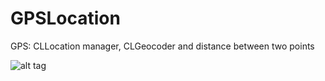 GPSLocation
===========

GPS: CLLocation manager, CLGeocoder and distance between two points

![alt tag](https://raw.github.com/Nubaslon/GPSLocation/master/Example.png)
